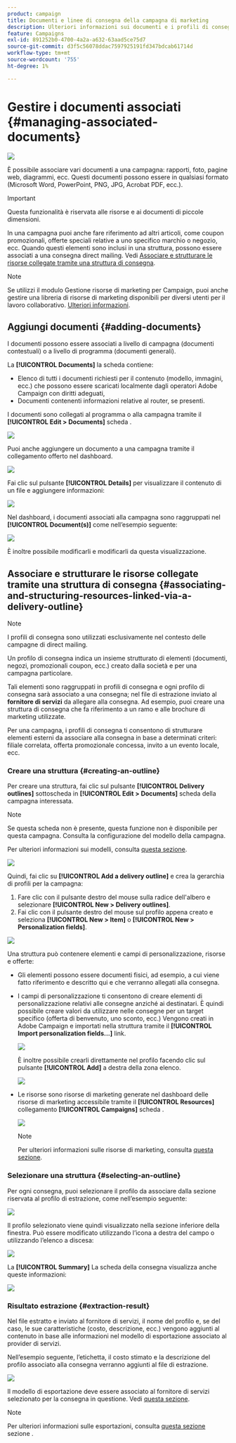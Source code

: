 ```yaml
---
product: campaign
title: Documenti e linee di consegna della campagna di marketing
description: Ulteriori informazioni sui documenti e i profili di consegna delle campagne di marketing
feature: Campaigns
exl-id: 891252b0-4700-4a2a-a632-63aad5ce75d7
source-git-commit: d3f5c56078ddac7597925191fd347bdcab61714d
workflow-type: tm+mt
source-wordcount: '755'
ht-degree: 1%

---
```


# Gestire i documenti associati {#managing-associated-documents}

![](../../assets/common.svg)

È possibile associare vari documenti a una campagna: rapporti, foto, pagine web, diagrammi, ecc. Questi documenti possono essere in qualsiasi formato (Microsoft Word, PowerPoint, PNG, JPG, Acrobat PDF, ecc.).

>[!IMPORTANT]
>
>Questa funzionalità è riservata alle risorse e ai documenti di piccole dimensioni.

In una campagna puoi anche fare riferimento ad altri articoli, come coupon promozionali, offerte speciali relative a uno specifico marchio o negozio, ecc. Quando questi elementi sono inclusi in una struttura, possono essere associati a una consegna direct mailing. Vedi [Associare e strutturare le risorse collegate tramite una struttura di consegna](#associating-and-structuring-resources-linked-via-a-delivery-outline).

>[!NOTE]
>
>Se utilizzi il modulo Gestione risorse di marketing per Campaign, puoi anche gestire una libreria di risorse di marketing disponibili per diversi utenti per il lavoro collaborativo. [Ulteriori informazioni](../../mrm/using/managing-marketing-resources.md).

## Aggiungi documenti {#adding-documents}

I documenti possono essere associati a livello di campagna (documenti contestuali) o a livello di programma (documenti generali).

La **[!UICONTROL Documents]** la scheda contiene:

* Elenco di tutti i documenti richiesti per il contenuto (modello, immagini, ecc.) che possono essere scaricati localmente dagli operatori Adobe Campaign con diritti adeguati,
* Documenti contenenti informazioni relative al router, se presenti.

I documenti sono collegati al programma o alla campagna tramite il **[!UICONTROL Edit > Documents]** scheda .

![](assets/s_ncs_user_op_add_document.png)

Puoi anche aggiungere un documento a una campagna tramite il collegamento offerto nel dashboard.

![](assets/add_a_document_in_op.png)

Fai clic sul pulsante **[!UICONTROL Details]** per visualizzare il contenuto di un file e aggiungere informazioni:

![](assets/s_ncs_user_op_add_document_details.png)

Nel dashboard, i documenti associati alla campagna sono raggruppati nel **[!UICONTROL Document(s)]** come nell’esempio seguente:

![](assets/s_ncs_user_op_edit_document.png)

È inoltre possibile modificarli e modificarli da questa visualizzazione.

## Associare e strutturare le risorse collegate tramite una struttura di consegna {#associating-and-structuring-resources-linked-via-a-delivery-outline}

>[!NOTE]
>
>I profili di consegna sono utilizzati esclusivamente nel contesto delle campagne di direct mailing.

Un profilo di consegna indica un insieme strutturato di elementi (documenti, negozi, promozionali coupon, ecc.) creato dalla società e per una campagna particolare.

Tali elementi sono raggruppati in profili di consegna e ogni profilo di consegna sarà associato a una consegna; nel file di estrazione inviato al **fornitore di servizi** da allegare alla consegna. Ad esempio, puoi creare una struttura di consegna che fa riferimento a un ramo e alle brochure di marketing utilizzate.

Per una campagna, i profili di consegna ti consentono di strutturare elementi esterni da associare alla consegna in base a determinati criteri: filiale correlata, offerta promozionale concessa, invito a un evento locale, ecc.

### Creare una struttura {#creating-an-outline}

Per creare una struttura, fai clic sul pulsante **[!UICONTROL Delivery outlines]** sottoscheda in **[!UICONTROL Edit > Documents]** scheda della campagna interessata.

>[!NOTE]
>
>Se questa scheda non è presente, questa funzione non è disponibile per questa campagna. Consulta la configurazione del modello della campagna.
>   
>Per ulteriori informazioni sui modelli, consulta [questa sezione](../../campaign/using/marketing-campaign-templates.md#campaign-templates).

![](assets/s_ncs_user_op_composition_link.png)

Quindi, fai clic su **[!UICONTROL Add a delivery outline]** e crea la gerarchia di profili per la campagna:

1. Fare clic con il pulsante destro del mouse sulla radice dell&#39;albero e selezionare **[!UICONTROL New > Delivery outlines]**.
1. Fai clic con il pulsante destro del mouse sul profilo appena creato e seleziona **[!UICONTROL New > Item]** o **[!UICONTROL New > Personalization fields]**.

![](assets/s_ncs_user_op_add_composition.png)

Una struttura può contenere elementi e campi di personalizzazione, risorse e offerte:

* Gli elementi possono essere documenti fisici, ad esempio, a cui viene fatto riferimento e descritto qui e che verranno allegati alla consegna.
* I campi di personalizzazione ti consentono di creare elementi di personalizzazione relativi alle consegne anziché ai destinatari. È quindi possibile creare valori da utilizzare nelle consegne per un target specifico (offerta di benvenuto, uno sconto, ecc.) Vengono creati in Adobe Campaign e importati nella struttura tramite il **[!UICONTROL Import personalization fields...]** link.

   ![](assets/s_ncs_user_op_add_composition_field.png)

   È inoltre possibile crearli direttamente nel profilo facendo clic sul pulsante **[!UICONTROL Add]** a destra della zona elenco.

   ![](assets/s_ncs_user_op_add_composition_field_button.png)

* Le risorse sono risorse di marketing generate nel dashboard delle risorse di marketing accessibile tramite il **[!UICONTROL Resources]** collegamento **[!UICONTROL Campaigns]** scheda .

   ![](assets/s_ncs_user_mkg_resource_ovv.png)

   >[!NOTE]
   >
   >Per ulteriori informazioni sulle risorse di marketing, consulta [questa sezione](../../mrm/using/managing-marketing-resources.md).

### Selezionare una struttura {#selecting-an-outline}

Per ogni consegna, puoi selezionare il profilo da associare dalla sezione riservata al profilo di estrazione, come nell’esempio seguente:

![](assets/s_ncs_user_op_select_composition.png)

Il profilo selezionato viene quindi visualizzato nella sezione inferiore della finestra. Può essere modificato utilizzando l’icona a destra del campo o utilizzando l’elenco a discesa:

![](assets/s_ncs_user_op_select_composition_b.png)

La **[!UICONTROL Summary]** La scheda della consegna visualizza anche queste informazioni:

![](assets/s_ncs_user_op_select_composition_c.png)

### Risultato estrazione {#extraction-result}

Nel file estratto e inviato al fornitore di servizi, il nome del profilo e, se del caso, le sue caratteristiche (costo, descrizione, ecc.) vengono aggiunti al contenuto in base alle informazioni nel modello di esportazione associato al provider di servizi.

Nell’esempio seguente, l’etichetta, il costo stimato e la descrizione del profilo associato alla consegna verranno aggiunti al file di estrazione.

![](assets/s_ncs_user_op_composition_in_export_template.png)

Il modello di esportazione deve essere associato al fornitore di servizi selezionato per la consegna in questione. Vedi [questa sezione](../../campaign/using/providers--stocks-and-budgets.md#creating-service-providers-and-their-cost-structures).

>[!NOTE]
>
>Per ulteriori informazioni sulle esportazioni, consulta [questa sezione](../../platform/using/get-started-data-import-export.md) sezione .
